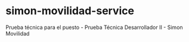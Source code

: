 # simon-movilidad-service
Prueba técnica para el puesto - Prueba Técnica Desarrollador II - Simon Movilidad
